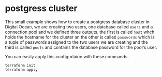 # postgress cluster

This small example shows how to create a postgress database cluster in Digital Ocean, we are creating two users, one database called `users`
and a connection pool and we defined three outputs, the first is called `host` whch holds the hostname for the cluster an
the other is called `passwords` which is a tuple of passwords assigned to the two users we are creating and the third
is called `pools` and contains the database password for the pool's user.

You can easily apply this configurtaion with these commands:

```
terraform init
terraform apply
```
